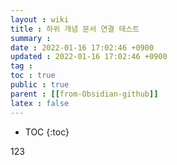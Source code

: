 ```yaml
---
layout : wiki
title : 하위 개념 문서 연결 테스트
summary :
date : 2022-01-16 17:02:46 +0900
updated : 2022-01-16 17:02:46 +0900
tag : 
toc : true
public : true
parent : [[from-Obsidian-github]]
latex : false
---
```


* TOC
{:toc}

123